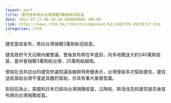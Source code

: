 ```yaml
---
layout: post
title: 捷克宣布將向台灣捐贈3萬劑新冠疫苗
date: 2021-07-27 08:39:44.000000000 +08:00
link: https://news.rthk.hk/rthk/ch/component/k2/1602729-20210727.htm
categories: rthk
---
```


捷克當局宣布，將向台灣捐贈3萬劑新冠疫苗。

捷克政府今天召開內閣會議，會後宣布將在年底前，向多地贈送大約240萬劑疫苗，當中會捐贈3萬劑給台灣，25萬劑給越南。

曾經在去年訪台的捷克參議院議長維斯特奇爾表示，台灣曾經多次幫助捷克，捷克送疫苗給台灣不僅是具體的幫助，亦具有重大象徵意義。

到目前為止，美國和日本已經向台灣捐贈疫苗，立陶宛、斯洛伐克和捷克就先後宣布將向台灣捐贈疫苗。
